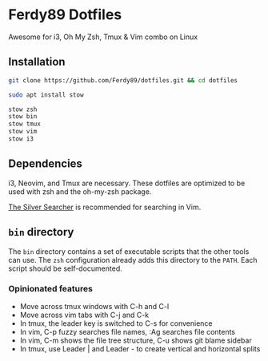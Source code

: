 # Ferdy89 Dotfiles

Awesome for i3, Oh My Zsh, Tmux & Vim combo on Linux

## Installation

```bash
git clone https://github.com/Ferdy89/dotfiles.git && cd dotfiles

sudo apt install stow

stow zsh
stow bin
stow tmux
stow vim
stow i3
```

## Dependencies

i3, Neovim, and Tmux are necessary. These dotfiles are optimized to be used
with zsh and the oh-my-zsh package.

[The Silver Searcher](https://github.com/ggreer/the_silver_searcher#installing)
is recommended for searching in Vim.

## `bin` directory

The `bin` directory contains a set of executable scripts that the other tools
can use. The `zsh` configuration already adds this directory to the `PATH`.
Each script should be self-documented.

### Opinionated features

* Move across tmux windows with C-h and C-l
* Move across vim tabs with C-j and C-k
* In tmux, the leader key is switched to C-s for convenience
* In vim, C-p fuzzy searches file names, :Ag searches file contents
* In vim, C-m shows the file tree structure, C-u shows git blame sidebar
* In tmux, use Leader | and Leader - to create vertical and horizontal splits
